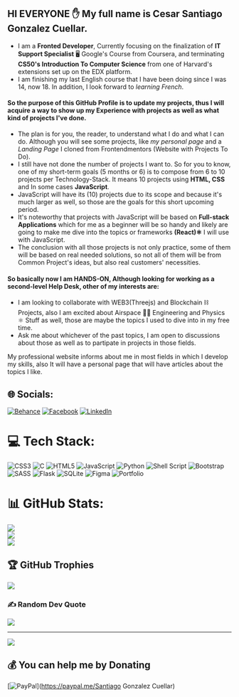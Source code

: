 ## HI EVERYONE ✋ My full name is Cesar Santiago Gonzalez Cuellar.
- I am a **Fronted Developer**, Currently focusing on the finalization of **IT Support Specialist** 🖥️ Google's Course from Coursera, and terminating **CS50's Introduction To Computer Science** from one of Harvard's extensions set up on the EDX platform. 
- I am finishing my last English course that I have been doing since I was 14, now 18. In addition, I look forward to _learning French_.

#### So the purpose of this GitHub Profile is to update my projects, thus I will acquire a way to show up my Experience with projects as well as what kind of projects I've done.

- The plan is for you, the reader, to understand what I do and what I can do. Although you will see some projects, like _my personal page_ and a _Landing Page_ I cloned from Frontendmentors (Website with Projects To Do).
- I still have not done the number of projects I want to. So for you to know, one of my short-term goals (5 months or 6) is to compose from 6 to 10 projects per Technology-Stack. It means 10 projects using **HTML, CSS** and In some cases **JavaScript**. 
- JavaScript will have its (10) projects due to its scope and because it's much larger as well, so those are the goals for this short upcoming period. 
- It's noteworthy that projects with JavaScript will be based on **Full-stack Applications** which for me as a beginner will be so handy and likely are going to make me dive into the topics or frameworks **(React)⚛️** I will use with JavaScript.
- The conclusion with all those projects is not only practice, some of them will be based on real needed solutions, so not all of them will be from Common Project's ideas, but also real customers' necessities.

#### So basically now I am HANDS-ON, Although looking for working as a second-level Help Desk, other of my interests are:

- I am looking to collaborate with WEB3(Threejs) and Blockchain ⛓️ Projects, also I am excited about Airspace 🧑‍🚀 Engineering and Physics ⚛ Stuff as well, those are maybe the topics I used to dive into in my free time.
- Ask me about whichever of the past topics, I am open to discussions about those as well as to partipate in projects in those fields.

My professional website informs about me in most fields in which I develop my skills, also It will have a personal page that will have articles about the topics I like.

## 🌐 Socials:
[![Behance](https://img.shields.io/badge/Behance-1769ff?logo=behance&logoColor=white)](https://behance.net/https://www.behance.net/santiaggonzale41/) [![Facebook](https://img.shields.io/badge/Facebook-%231877F2.svg?logo=Facebook&logoColor=white)](https://facebook.com/https://www.facebook.com/cesarsantiago.gonzalezcuellar) [![LinkedIn](https://img.shields.io/badge/LinkedIn-%230077B5.svg?logo=linkedin&logoColor=white)](https://linkedin.com/in/https://www.linkedin.com/in/santiago-gonzalez-cuellar-a920801ab/) 

# 💻 Tech Stack:
![CSS3](https://img.shields.io/badge/css3-%231572B6.svg?style=for-the-badge&logo=css3&logoColor=white) ![C](https://img.shields.io/badge/c-%2300599C.svg?style=for-the-badge&logo=c&logoColor=white) ![HTML5](https://img.shields.io/badge/html5-%23E34F26.svg?style=for-the-badge&logo=html5&logoColor=white) ![JavaScript](https://img.shields.io/badge/javascript-%23323330.svg?style=for-the-badge&logo=javascript&logoColor=%23F7DF1E) ![Python](https://img.shields.io/badge/python-3670A0?style=for-the-badge&logo=python&logoColor=ffdd54) ![Shell Script](https://img.shields.io/badge/shell_script-%23121011.svg?style=for-the-badge&logo=gnu-bash&logoColor=white) ![Bootstrap](https://img.shields.io/badge/bootstrap-%23563D7C.svg?style=for-the-badge&logo=bootstrap&logoColor=white) ![SASS](https://img.shields.io/badge/SASS-hotpink.svg?style=for-the-badge&logo=SASS&logoColor=white) ![Flask](https://img.shields.io/badge/flask-%23000.svg?style=for-the-badge&logo=flask&logoColor=white) ![SQLite](https://img.shields.io/badge/sqlite-%2307405e.svg?style=for-the-badge&logo=sqlite&logoColor=white) 	![Figma](https://img.shields.io/badge/figma-%23F24E1E.svg?style=for-the-badge&logo=figma&logoColor=white) ![Portfolio](https://img.shields.io/badge/Portfolio-%23000000.svg?style=for-the-badge&logo=firefox&logoColor=#FF7139)
# 📊 GitHub Stats:
![](https://github-readme-stats.vercel.app/api?username=Santiago244&theme=dark&hide_border=false&include_all_commits=false&count_private=false)<br/>
![](https://github-readme-streak-stats.herokuapp.com/?user=Santiago244&theme=dark&hide_border=false)<br/>
![](https://github-readme-stats.vercel.app/api/top-langs/?username=Santiago244&theme=dark&hide_border=false&include_all_commits=false&count_private=false&layout=compact)

## 🏆 GitHub Trophies
![](https://github-profile-trophy.vercel.app/?username=Santiago244&theme=radical&no-frame=false&no-bg=true&margin-w=4)

### ✍️ Random Dev Quote
![](https://quotes-github-readme.vercel.app/api?type=horizontal&theme=radical)

---
[![](https://visitcount.itsvg.in/api?id=Santiago244&icon=0&color=0)](https://visitcount.itsvg.in)

  ## 💰 You can help me by Donating
  [![PayPal](https://img.shields.io/badge/PayPal-00457C?style=for-the-badge&logo=paypal&logoColor=white)](https://paypal.me/Santiago Gonzalez Cuellar) 

  
<!-- Proudly created with GPRM ( https://gprm.itsvg.in ) -->
